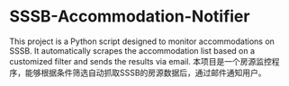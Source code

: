 # SSSB-Accommodation-Notifier
This project is a Python script designed to monitor accommodations on SSSB. It automatically scrapes the accommodation list based on a customized filter and sends the results via email. 本项目是一个房源监控程序，能够根据条件筛选自动抓取SSSB的房源数据后，通过邮件通知用户。

